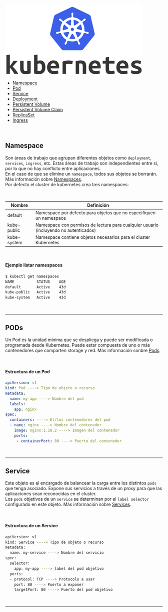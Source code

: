 ![Kubernetes](/images/kubernetes.png)

- [Namespace](#namespace)
- [Pod](#pod)
- [Service](#service)
- [Deployment](#deployment)
- [Persistent Volume](#persistent-volume)
- [Persistent Volume Claim](#persistent-volume-claim)
- [ReplicaSet](#replicaset)
- [Ingress](#ingress)

<br>

## Namespace

Son áreas de trabajo que agrupan diferentes objetos como `deployment`, `services`, `ingress`, etc. Estas áreas de trabajo son independientes entre si, por lo que no hay conflicto entre aplicaciones. <br>
En el caso de que se elimine un `namespace`, todos sus objetos se borrarán. Más información sobre [Namespaces](https://kubernetes.io/docs/concepts/overview/working-with-objects/namespaces/). <br>
Por defecto el cluster de kubernetes crea tres namespaces:

<br>

Nombre | Definición
---|---
default | Namespace por defecto para objetos que no especifiquen un namespace
kube-public | Namespace con permisos de lectura para cualquier usuario (incluyendo no autenticados)
kube-system | Namespace contiene objetos necesarios para el cluster Kubernetes

<br>

#### Ejemplo listar namespaces

```sh
$ kubectl get namespaces
NAME          STATUS    AGE
default       Active    43d
kube-public   Active    43d
kube-system   Active    43d
```

<br>

---

## PODs

Un Pod es la unidad mínima que se despliega y puede ser modificada o programada desde Kubernetes. Puede estar compuesta de uno o más contenedores que comparten storage y red. Más información sonbre [Pods](https://kubernetes.io/docs/concepts/workloads/pods/pod/).

<br>

#### Estructura de un Pod

```yaml
apiVersion: v1
kind: Pod ----> Tipo de objeto o recurso
metadata:
  name: my-app ----> Nombre del pod
  labels:
    app: nginx
spec:
  containers: ----> El/los contenedores del pod
  - name: nginx ----> Nombre del contenedor
    image: nginx:1.10.2 ----> Imagen del contenedor
    ports:
     - containerPort: 80 ----> Puerto del contenedor
```

<br>

---

## Service

Este objeto es el encargado de balancear la carga entre los distintos `pods` que tenga asociado. Expone sus servicios a través de un proxy para que las aplicaciones sean reconocidas en el cluster. <br>
Los `pods` objetivos de un `service` se determinan por el `label selector` configurado en este objeto. Más información sobre [Services](https://kubernetes.io/docs/concepts/services-networking/service/).

<br>

#### Estructura de un Service

```sh
apiVersion: v1
kind: Service ----> Tipo de objeto o recurso
metadata:
  name: my-service ----> Nombre del servicio
spec:
  selector:
    app: my-app ----> label del pod objetivo
  ports:
  - protocol: TCP ----> Protocolo a usar
    port: 80 ----> Puerto a exponer
    targetPort: 80 ----> Puerto del pod objetivo
```

<br>

---

